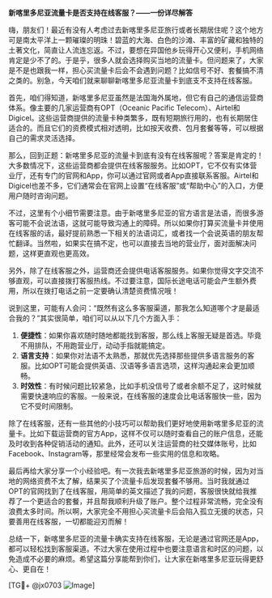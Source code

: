 **新喀里多尼亚流量卡是否支持在线客服？——一份详尽解答**

嗨，朋友们！最近有没有人考虑过去新喀里多尼亚旅行或者长期居住呢？这个地方可是南太平洋上一颗璀璨的明珠！碧蓝的大海、白色的沙滩、丰富的矿藏和独特的土著文化，简直让人流连忘返。不过，要想在异国他乡玩得开心又便利，手机网络肯定是少不了的。于是乎，很多人就会选择购买当地的流量卡。但问题来了，大家是不是也跟我一样，担心买流量卡后会不会遇到问题？比如信号不好、套餐搞不清之类的。别急，今天咱们就来聊聊新喀里多尼亚流量卡到底支不支持在线客服。

首先，咱们得知道，新喀里多尼亚虽然是法国海外属地，但它有自己的通信运营商体系。像主要的几家运营商有OPT（Oceanic Pacific Telecom）、Airtel和Digicel。这些运营商提供的流量卡种类繁多，既有短期旅行用的，也有长期居住适合的。而且它们的资费模式相对透明，比如按天收费、包月套餐等等，可以根据自己的需求灵活选择。

那么，回到正题：新喀里多尼亚的流量卡到底有没有在线客服呢？答案是肯定的！大多数情况下，这些运营商都会提供在线客服服务。比如OPT，它不仅有实体营业厅，还有专门的官网和App，你可以通过官网或者App直接联系客服。Airtel和Digicel也差不多，它们通常会在官网上设置“在线客服”或“帮助中心”的入口，方便用户随时咨询问题。

不过，这里有个小细节需要注意。由于新喀里多尼亚的官方语言是法语，而很多游客可能不会说法语，这就可能导致沟通上的障碍。所以如果你打算买流量卡并使用在线客服的话，最好提前熟悉一下相关的法语词汇，或者找一个会说英语的朋友帮忙翻译。当然啦，如果实在搞不定，也可以直接去当地的营业厅，面对面解决问题，这样更直观也更高效。

另外，除了在线客服之外，运营商还会提供电话客服服务。如果你觉得文字交流不够直观，可以直接拨打客服热线。不过要注意，国际长途电话可能会产生额外费用，所以在拨打电话之前一定要确认清楚资费情况哦！

说到这里，可能有人会问：“既然有这么多客服渠道，那我怎么知道哪个才是最适合我的？”其实很简单，咱们可以从以下几个方面入手：

1. **便捷性**：如果你喜欢随时随地都能找到客服，那么线上客服无疑是首选。毕竟不用排队，不用跑营业厅，动动手指就能搞定。
2. **语言支持**：如果你对法语不太熟悉，那就优先选择那些提供多语言服务的客服。比如OPT可能会提供英语、汉语等多语言选项，这样沟通起来会更加顺畅。
3. **时效性**：有时候问题比较紧急，比如手机没信号了或者余额不足了，这时候就需要快速响应的客服。一般来说，在线客服的速度会比电话客服快一些，因为它不受时间限制。

除了在线客服，还有一些其他的小技巧可以帮助我们更好地使用新喀里多尼亚的流量卡。比如下载运营商的官方App，这样不仅可以随时查看自己的账户信息，还能及时收到各种促销活动的通知。此外，还可以关注运营商的社交媒体账号，比如Facebook、Instagram等，那里经常会发布一些实用的信息和攻略。

最后再给大家分享一个小经验吧。有一次我去新喀里多尼亚旅游的时候，因为对当地的网络资费不太了解，结果买了个流量卡后发现套餐不够用。当时我就通过OPT的官网找到了在线客服，用简单的英文描述了我的问题，客服很快就给我推荐了一个更适合的套餐，并且帮我顺利升级了账户。整个过程非常流畅，完全没有浪费太多时间。所以啊，大家完全不用担心买流量卡后会陷入孤立无援的状态，只要善用在线客服，一切都能迎刃而解！

总结一下，新喀里多尼亚的流量卡确实支持在线客服，无论是通过官网还是App，都可以轻松找到客服渠道。不过大家在使用过程中也要注意语言和时区的问题，以免造成不必要的麻烦。希望这篇分享能帮到你们，让大家在新喀里多尼亚玩得更舒心、更自在！

[TG💪+ @jx0703 ![Image](https://github.com/user-attachments/assets/dbca1d08-cadb-493c-b0ec-ad6f7a83f270)]